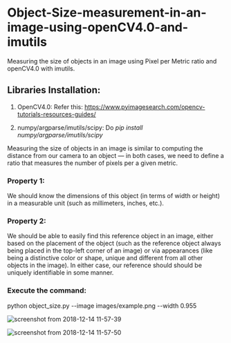 # Object-Size-measurement-in-an-image-using-openCV4.0-and-imutils
Measuring the size of objects in an image using Pixel per Metric ratio and openCV4.0 with imutils.

## Libraries Installation:

1. OpenCV4.0: Refer this: https://www.pyimagesearch.com/opencv-tutorials-resources-guides/

2. numpy/argparse/imutils/scipy: Do _pip install numpy/argparse/imutils/scipy_

Measuring the size of objects in an image is similar to computing the distance from our camera to an object — in both cases, we need to define a ratio that measures the number of pixels per a given metric.

   ### Property 1:  
We should know the dimensions of this object (in terms of width or height) in a measurable unit (such as millimeters, inches, etc.).
   ### Property 2: 
We should be able to easily find this reference object in an image, either based on the placement of the object (such as the reference object always being placed in the top-left corner of an image) or via appearances (like being a distinctive color or shape, unique and different from all other objects in the image). In either case, our reference should should be uniquely identifiable in some manner.

### Execute the command: 
 python object_size.py --image images/example.png --width 0.955 

![screenshot from 2018-12-14 11-57-39](https://user-images.githubusercontent.com/29462447/49986941-a220c000-ff97-11e8-969c-1c03dff89606.png)

![screenshot from 2018-12-14 11-57-50](https://user-images.githubusercontent.com/29462447/49987019-ea3fe280-ff97-11e8-9505-28a6e7793614.png)

